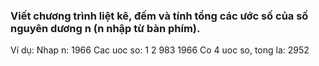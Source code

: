 ### Viết chương trình liệt kê, đếm và tính tổng các ước số của số nguyên dương n (n nhập từ bàn phím).

Ví dụ:
Nhap n: 1966 
Cac uoc so: 1 2 983 1966
Co 4 uoc so, tong la: 2952